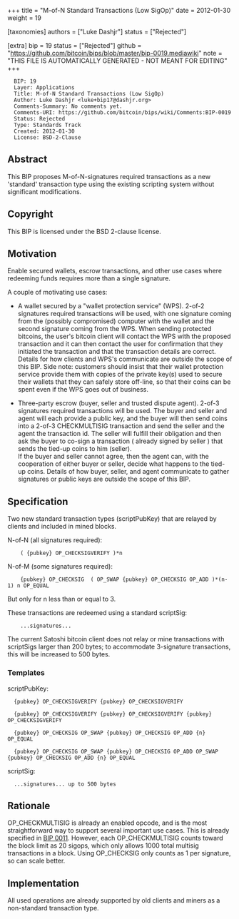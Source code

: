 
+++
title = "M-of-N Standard Transactions (Low SigOp)"
date = 2012-01-30
weight = 19

[taxonomies]
authors = ["Luke Dashjr"]
status = ["Rejected"]

[extra]
bip = 19
status = ["Rejected"]
github = "https://github.com/bitcoin/bips/blob/master/bip-0019.mediawiki"
note = "THIS FILE IS AUTOMATICALLY GENERATED - NOT MEANT FOR EDITING"
+++

```
  BIP: 19
  Layer: Applications
  Title: M-of-N Standard Transactions (Low SigOp)
  Author: Luke Dashjr <luke+bip17@dashjr.org>
  Comments-Summary: No comments yet.
  Comments-URI: https://github.com/bitcoin/bips/wiki/Comments:BIP-0019
  Status: Rejected
  Type: Standards Track
  Created: 2012-01-30
  License: BSD-2-Clause
```

<h2>Abstract</h2>


This BIP proposes M-of-N-signatures required transactions as a new 'standard' transaction type using the existing scripting system without significant modifications.

<h2>Copyright</h2>


This BIP is licensed under the BSD 2-clause license.

<h2>Motivation</h2>


Enable secured wallets, escrow transactions, and other use cases where redeeming funds requires more than a single signature.

A couple of motivating use cases:

*  A wallet secured by a "wallet protection service" (WPS).  2-of-2 signatures required transactions will be used, with one signature coming from the (possibly compromised) computer with the wallet and the second signature coming from the WPS. When sending protected bitcoins, the user's bitcoin client will contact the WPS with the proposed transaction and it can then contact the user for confirmation that they initiated the transaction and that the transaction details are correct. Details for how clients and WPS's communicate are outside the scope of this BIP. Side note: customers should insist that their wallet protection service provide them with copies of the private key(s) used to secure their wallets that they can safely store off-line, so that their coins can be spent even if the WPS goes out of business.


*  Three-party escrow (buyer, seller and trusted dispute agent). 2-of-3 signatures required transactions will be used. The buyer and seller and agent will each provide a public key, and the buyer will then send coins into a 2-of-3 CHECKMULTISIG transaction and send the seller and the agent the transaction id. The seller will fulfill their obligation and then ask the buyer to co-sign a transaction ( already signed by seller ) that sends the tied-up coins to him (seller).<br />If the buyer and seller cannot agree, then the agent can, with the cooperation of either buyer or seller, decide what happens to the tied-up coins.  Details of how buyer, seller, and agent communicate to gather signatures or public keys are outside the scope of this BIP.


<h2>Specification</h2>


Two new standard transaction types (scriptPubKey) that are relayed by clients and included in mined blocks.

N-of-N (all signatures required):

```
    ( {pubkey} OP_CHECKSIGVERIFY )*n
```

N-of-M (some signatures required):

```
    {pubkey} OP_CHECKSIG  ( OP_SWAP {pubkey} OP_CHECKSIG OP_ADD )*(n-1) n OP_EQUAL
```

But only for n less than or equal to 3.

These transactions are redeemed using a standard scriptSig:
```
    ...signatures...
```

The current Satoshi bitcoin client does not relay or mine transactions with scriptSigs larger than 200 bytes; to accommodate 3-signature transactions, this will be increased to 500 bytes.

<h3>Templates</h3>

scriptPubKey:

```
  {pubkey} OP_CHECKSIGVERIFY {pubkey} OP_CHECKSIGVERIFY
```

```
  {pubkey} OP_CHECKSIGVERIFY {pubkey} OP_CHECKSIGVERIFY {pubkey} OP_CHECKSIGVERIFY
```

```
  {pubkey} OP_CHECKSIG OP_SWAP {pubkey} OP_CHECKSIG OP_ADD {n} OP_EQUAL
```

```
  {pubkey} OP_CHECKSIG OP_SWAP {pubkey} OP_CHECKSIG OP_ADD OP_SWAP {pubkey} OP_CHECKSIG OP_ADD {n} OP_EQUAL
```

scriptSig:

```
  ...signatures... up to 500 bytes
```

<h2>Rationale</h2>


OP_CHECKMULTISIG is already an enabled opcode, and is the most straightforward way to support several important use cases.
This is already specified in <a href="/11" target="_blank">BIP 0011</a>.
However, each OP_CHECKMULTISIG counts toward the block limit as 20 sigops, which only allows 1000 total multisig transactions in a block.
Using OP_CHECKSIG only counts as 1 per signature, so can scale better.

<h2>Implementation</h2>


All used operations are already supported by old clients and miners as a non-standard transaction type.
